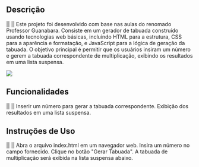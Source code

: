## Descrição
||        ||
Este projeto foi desenvolvido com base nas aulas do renomado Professor Guanabara. Consiste em um gerador de tabuada construído usando tecnologias web básicas, incluindo HTML para a estrutura, CSS para a aparência e formatação, e JavaScript para a lógica de geração da tabuada. O objetivo principal é permitir que os usuários insiram um número e gerem a tabuada correspondente de multiplicação, exibindo os resultados em uma lista suspensa.

<div>
  <img align="center" src="[https://cdn.discordapp.com/attachments/856361599312592936/1131306136134484129/ezgif.com-video-to-gif_1.gif](https://cdn.discordapp.com/attachments/856361599312592936/1144146232181260359/HitPawOnline_2487.gif)">
</div>

## Funcionalidades
||              ||
Inserir um número para gerar a tabuada correspondente.
Exibição dos resultados em uma lista suspensa.

## Instruções de Uso
||                ||
Abra o arquivo index.html em um navegador web.
Insira um número no campo fornecido.
Clique no botão "Gerar Tabuada".
A tabuada de multiplicação será exibida na lista suspensa abaixo.
